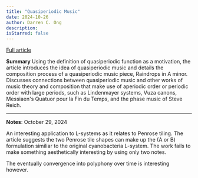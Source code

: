 ```yaml
---
title: "Quasiperiodic Music"
date: 2024-10-26
author: Darren C. Ong
description:
isStarred: false
---
```


[Full article](https://arxiv.org/abs/2009.04667)

**Summary**
Using the definition of quasiperiodic function as a motivation, the article introduces the idea of quasiperiodic music and details the composition process of a quasiperiodic music piece, Raindrops in A minor. Discusses connections between quasiperiodic music and other works of music theory and composition that make use of aperiodic order or periodic order with large periods, such as Lindenmayer systems, Vuza canons, Messiaen's Quatuor pour la Fin du Temps, and the phase music of Steve Reich. 

***
**Notes**:
October 29, 2024

An interesting application to L-systems as it relates to Penrose tiling. The article suggests the two
Penrose tile shapes can make up the (A or B) formulation similiar to the original cyanobacteria
L-system. The work fails to make something aesthetically interesting by using only two notes. 

The eventually convergence into polyphony over time is interesting however. 